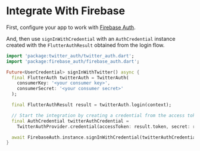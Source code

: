 # Integrate With Firebase 


First, configure your app to work with [Firebase Auth](https://firebase.flutter.dev/docs/auth/overview).

And, then use `signInWithCredential` with an `AuthCredential` instance created with the `FlutterAuthResult` obtained from the login flow.

```dart
import 'package:twitter_auth/twitter_auth.dart';
import 'package:firebase_auth/firebase_auth.dart';

Future<UserCredential> signInWithTwitter() async {
  final FlutterAuth twitterAuth = TwitterAuth(
    consumerKey: '<your consumer key>',
    consumerSecret: '<your consumer secret>'
  );

  final FlutterAuthResult result = twitterAuth.login(context);

  // Start the integration by creating a credential from the access token
  final AuthCredential twitterAuthCredential =
    TwitterAuthProvider.credential(accessToken: result.token, secret: result.secret);

  await FirebaseAuth.instance.signInWithCredential(twitterAuthCredential);
}
```

